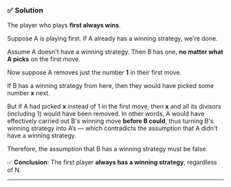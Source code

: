 ### ✅ Solution

The player who plays **first always wins**.

Suppose A is playing first. If A already has a winning strategy, we're done.

Assume A doesn't have a winning strategy. Then B has one, **no matter what A picks** on the first move.

Now suppose A removes just the number **1** in their first move.

If B has a winning strategy from here, then they would have picked some number **x** next.

But if A had picked **x** instead of 1 in the first move, then **x** and all its divisors (including 1) would have been removed. In other words, A would have effectively carried out B's winning move **before B could**, thus turning B's winning strategy into A’s — which contradicts the assumption that A didn't have a winning strategy.

Therefore, the assumption that B has a winning strategy must be false.

✅ **Conclusion**: The first player **always has a winning strategy**, regardless of N.

---
